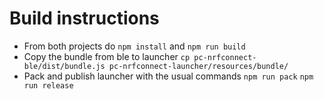 # Build instructions
- From both projects do `npm install` and `npm run build`
- Copy the bundle from ble to launcher `cp pc-nrfconnect-ble/dist/bundle.js pc-nrfconnect-launcher/resources/bundle/`
- Pack and publish launcher with the usual commands `npm run pack` `npm run release`
